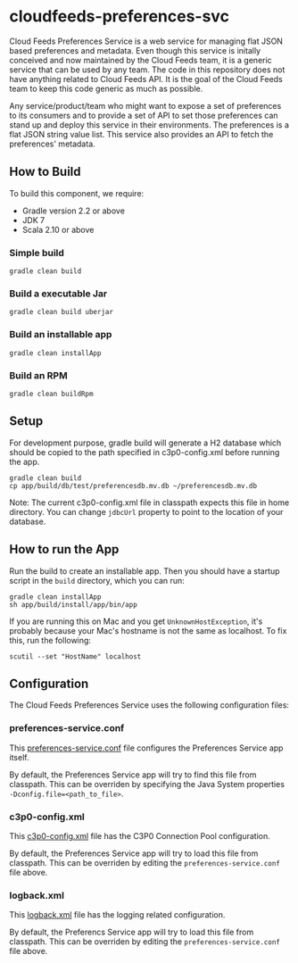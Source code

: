 cloudfeeds-preferences-svc
==========================

Cloud Feeds Preferences Service is a web service for managing flat JSON based preferences and metadata. 
Even though this service is initally conceived and now maintained by the Cloud Feeds team, it is 
a generic service that can be used by any team. The code in this repository does not have anything 
related to Cloud Feeds API. It is the goal of the Cloud Feeds team to keep this code generic 
as much as possible.

Any service/product/team who might want to expose a set of preferences to its consumers and 
to provide a set of API to set those preferences can stand up and deploy this service in their 
environments. The preferences is a flat JSON string value list. This service also provides 
an API to fetch the preferences' metadata.

## How to Build
To build this component, we require:
* Gradle version 2.2 or above
* JDK 7
* Scala 2.10 or above


### Simple build
```
gradle clean build
```

### Build a executable Jar
```
gradle clean build uberjar
```

### Build an installable app
```
gradle clean installApp
```

### Build an RPM
```
gradle clean buildRpm
```

## Setup

For development purpose, gradle build will generate a H2 database which should be copied to the path specified in c3p0-config.xml before running the app.

```
gradle clean build
cp app/build/db/test/preferencesdb.mv.db ~/preferencesdb.mv.db
```

Note: The current c3p0-config.xml file in classpath expects this file in home directory. You can change ```jdbcUrl``` property to point to the location of your database.

## How to run the App
Run the build to create an installable app. Then you should have a startup script in the ```build``` directory, which you can run:
```
gradle clean installApp
sh app/build/install/app/bin/app
```

If you are running this on Mac and you get ```UnknownHostException```, it's probably because your Mac's hostname is not the same as localhost. To fix this, run the following:
```
scutil --set "HostName" localhost
```

## Configuration

The Cloud Feeds Preferences Service uses the following configuration files:

### preferences-service.conf
This [preferences-service.conf](https://github.com/rackerlabs/cloudfeeds-preferences-svc/blob/master/src/main/resources/preferences-service.conf) file configures the Preferences Service app itself. 

By default, the Preferences Service app will try to find this file from classpath. This can be overriden by specifying the Java System properties ```-Dconfig.file=<path_to_file>```.

### c3p0-config.xml
This [c3p0-config.xml](https://github.com/rackerlabs/cloudfeeds-preferences-svc/blob/master/src/main/resources/c3p0-config.xml) file has the C3P0 Connection Pool configuration.

By default, the Preferences Service app will try to load this file from classpath. This can be overriden by editing the ```preferences-service.conf``` file above.

### logback.xml
This [logback.xml](https://github.com/rackerlabs/cloudfeeds-preferences-svc/blob/master/src/main/resources/logback.xml) file has the logging related configuration.

By default, the Preferencs Service app will try to load this file from classpath. This can be overriden by editing the ```preferences-service.conf``` file above.
